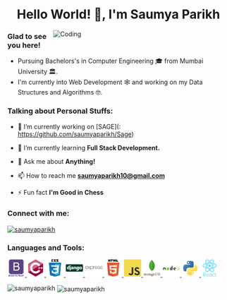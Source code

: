 <h1 align="center">Hello World! 👋, I'm Saumya Parikh</h1>
<!-- <h3 align="center">Aspiring Computer Engineer with a keen interest in coding.</h3> -->
<img align="right" alt="Coding" width="400" src="https://cdn.dribbble.com/users/1787323/screenshots/11310814/media/78d925f388bdfd914f5c84a30261e239.png?compress=1&resize=1000x750">

### Glad to see you here! 

- Pursuing Bachelors's in Computer Engineering 🎓 from Mumbai University 🏛.
- I'm currently into Web Development 🕸️ and working on my Data Structures and Algorithms 🤓.

### Talking about Personal Stuffs:

- 🔭 I’m currently working on [SAGE](: https://github.com/saumyaparikh/Sage)

- 🌱 I’m currently learning **Full Stack Development.**

- 💬 Ask me about **Anything!**

- 📫 How to reach me **saumyaparikh10@gmail.com**

- ⚡ Fun fact **I'm Good in Chess**

<h3 align="left">Connect with me:</h3>
<p align="left">
<!--   <a href="https://twitter.com/saumyaaparikh" target="blank"><img align="center" src="https://cdn.jsdelivr.net/npm/simple-icons@3.0.1/icons/twitter.svg" alt="saumyaparikh" height="30" width="40" /></a> -->
<a href="https://linkedin.com/in/saumyaparikh" target="blank"><img align="center" src="https://cdn.jsdelivr.net/npm/simple-icons@3.0.1/icons/linkedin.svg" alt="saumyaparikh" height="30" width="40" /></a>
<!-- <a href="https://instagram.com/saumyaparikh" target="blank"><img align="center" src="https://cdn.jsdelivr.net/npm/simple-icons@3.0.1/icons/instagram.svg" alt="saumyaparikh" height="30" width="40" /></a> -->
<!-- <a href="https://twitter.com/saumyaaparikh" target="blank"><img align="center" src="https://raw.githubusercontent.com/rahuldkjain/github-profile-readme-generator/neutral-icons/src/images/icons/Social/twitter.svg" alt="saumyaaparikh" height="30" width="40" /></a>
<a href="https://linkedin.com/in/saumyaparikh" target="blank"><img align="center" src="https://raw.githubusercontent.com/rahuldkjain/github-profile-readme-generator/neutral-icons/src/images/icons/Social/linked-in-alt.svg" alt="saumyaparikh" height="30" width="40" /></a>
<a href="https://stackoverflow.com/users/saumyaparikh" target="blank"><img align="center" src="https://raw.githubusercontent.com/rahuldkjain/github-profile-readme-generator/neutral-icons/src/images/icons/Social/stack-overflow.svg" alt="saumyaparikh" height="30" width="40" /></a>
<a href="https://instagram.com/saumyaaparikh" target="blank"><img align="center" src="https://raw.githubusercontent.com/rahuldkjain/github-profile-readme-generator/neutral-icons/src/images/icons/Social/instagram.svg" alt="saumyaaparikh" height="30" width="40" /></a>
<a href="https://www.codechef.com/users/saumyaparikh" target="blank"><img align="center" src="https://cdn.jsdelivr.net/npm/simple-icons@3.1.0/icons/codechef.svg" alt="saumyaparikh" height="30" width="40" /></a>
<a href="https://www.hackerrank.com/saumyaparikh" target="blank"><img align="center" src="https://raw.githubusercontent.com/rahuldkjain/github-profile-readme-generator/neutral-icons/src/images/icons/Social/hackerrank.svg" alt="saumyaparikh" height="30" width="40" /></a>
<a href="https://codeforces.com/profile/saumyaparikh" target="blank"><img align="center" src="https://cdn.jsdelivr.net/npm/simple-icons@3.0.1/icons/codeforces.svg" alt="saumyaparikh" height="30" width="40" /></a> -->
</p>

<h3 align="left">Languages and Tools:</h3>
<p align="left"> <a href="https://getbootstrap.com" target="_blank"> <img src="https://raw.githubusercontent.com/devicons/devicon/master/icons/bootstrap/bootstrap-plain-wordmark.svg" alt="bootstrap" width="40" height="40"/> </a> <a href="https://www.w3schools.com/cpp/" target="_blank"> <img src="https://raw.githubusercontent.com/devicons/devicon/master/icons/cplusplus/cplusplus-original.svg" alt="cplusplus" width="40" height="40"/> </a> <a href="https://www.w3schools.com/css/" target="_blank"> <img src="https://raw.githubusercontent.com/devicons/devicon/master/icons/css3/css3-original-wordmark.svg" alt="css3" width="40" height="40"/> </a> <a href="https://www.djangoproject.com/" target="_blank"> <img src="https://raw.githubusercontent.com/devicons/devicon/master/icons/django/django-original.svg" alt="django" width="40" height="40"/> </a> <a href="https://expressjs.com" target="_blank"> <img src="https://raw.githubusercontent.com/devicons/devicon/master/icons/express/express-original-wordmark.svg" alt="express" width="40" height="40"/> </a> <a href="https://www.w3.org/html/" target="_blank"> <img src="https://raw.githubusercontent.com/devicons/devicon/master/icons/html5/html5-original-wordmark.svg" alt="html5" width="40" height="40"/> </a> <a href="https://developer.mozilla.org/en-US/docs/Web/JavaScript" target="_blank"> <img src="https://raw.githubusercontent.com/devicons/devicon/master/icons/javascript/javascript-original.svg" alt="javascript" width="40" height="40"/> </a> <a href="https://www.mongodb.com/" target="_blank"> <img src="https://raw.githubusercontent.com/devicons/devicon/master/icons/mongodb/mongodb-original-wordmark.svg" alt="mongodb" width="40" height="40"/> </a> <a href="https://nodejs.org" target="_blank"> <img src="https://raw.githubusercontent.com/devicons/devicon/master/icons/nodejs/nodejs-original-wordmark.svg" alt="nodejs" width="40" height="40"/> </a> <a href="https://www.python.org" target="_blank"> <img src="https://raw.githubusercontent.com/devicons/devicon/master/icons/python/python-original.svg" alt="python" width="40" height="40"/> </a> <a href="https://reactjs.org/" target="_blank"> <img src="https://raw.githubusercontent.com/devicons/devicon/master/icons/react/react-original-wordmark.svg" alt="react" width="40" height="40"/> </a> </p>

<p><img align="left" src="https://github-readme-stats.vercel.app/api/top-langs?username=saumyaparikh&show_icons=true&locale=en&layout=compact" alt="saumyaparikh" /></p>

<p>&nbsp;<img align="center" src="https://github-readme-stats.vercel.app/api?username=saumyaparikh&show_icons=true&locale=en" alt="saumyaparikh" /></p>
